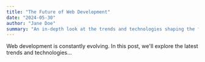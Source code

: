 ```yaml
---
title: "The Future of Web Development"
date: "2024-05-30"
author: "Jane Doe"
summary: "An in-depth look at the trends and technologies shaping the future of web development."
---
```


Web development is constantly evolving. In this post, we'll explore the latest trends and technologies...
